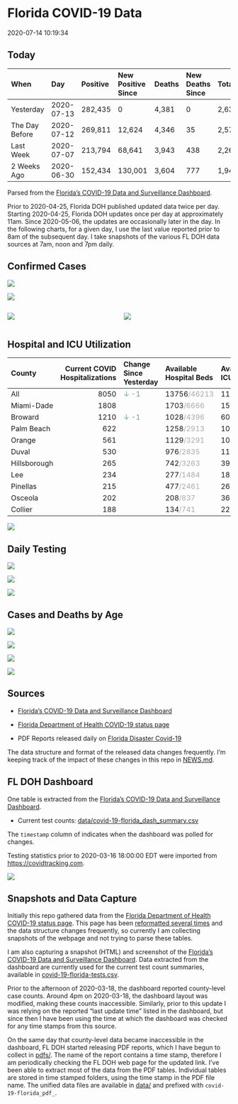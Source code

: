 Florida COVID-19 Data
================
2020-07-14 10:19:34

## Today

| When           | Day        | Positive | New Positive Since | Deaths | New Deaths Since | Total     |
| :------------- | :--------- | :------- | :----------------- | :----- | :--------------- | :-------- |
| Yesterday      | 2020-07-13 | 282,435  | 0                  | 4,381  | 0                | 2,639,961 |
| The Day Before | 2020-07-12 | 269,811  | 12,624             | 4,346  | 35               | 2,574,394 |
| Last Week      | 2020-07-07 | 213,794  | 68,641             | 3,943  | 438              | 2,269,577 |
| 2 Weeks Ago    | 2020-06-30 | 152,434  | 130,001            | 3,604  | 777              | 1,945,385 |

Parsed from the [Florida’s COVID-19 Data and Surveillance
Dashboard](https://fdoh.maps.arcgis.com/apps/opsdashboard/index.html#/8d0de33f260d444c852a615dc7837c86).

Prior to 2020-04-25, Florida DOH published updated data twice per day.
Starting 2020-04-25, Florida DOH updates once per day at approximately
11am. Since 2020-05-06, the updates are occasionally later in the day.
In the following charts, for a given day, I use the last value reported
prior to 8am of the subsequent day. I take snapshots of the various FL
DOH data sources at 7am, noon and 7pm daily.

## Confirmed Cases

![](plots/covid-19-florida-daily-test-changes.png)

![](plots/covid-19-florida-county-top-6.png)

<div class="columns">

<div class="column is-full-mobile">

![](plots/covid-19-florida-testing.png)

</div>

<div class="column is-full-mobile">

![](plots/covid-19-florida-total-positive.png)

</div>

</div>

## Hospital and ICU Utilization

| County       | Current COVID Hospitalizations | Change Since Yesterday                   | Available Hospital Beds                      | Available ICU Beds                         |
| :----------- | -----------------------------: | :--------------------------------------- | :------------------------------------------- | :----------------------------------------- |
| All          |                           8050 | <span style="color: #6BAA75">↓ -1</span> | 13756<span style="color: #aaa">/46213</span> | 1153<span style="color: #aaa">/4999</span> |
| Miami-Dade   |                           1808 |                                          | 1703<span style="color: #aaa">/6666</span>   | 155<span style="color: #aaa">/802</span>   |
| Broward      |                           1210 | <span style="color: #6BAA75">↓ -1</span> | 1028<span style="color: #aaa">/4396</span>   | 60<span style="color: #aaa">/459</span>    |
| Palm Beach   |                            622 |                                          | 1258<span style="color: #aaa">/2913</span>   | 109<span style="color: #aaa">/316</span>   |
| Orange       |                            561 |                                          | 1129<span style="color: #aaa">/3291</span>   | 101<span style="color: #aaa">/264</span>   |
| Duval        |                            530 |                                          | 976<span style="color: #aaa">/2835</span>    | 115<span style="color: #aaa">/325</span>   |
| Hillsborough |                            265 |                                          | 742<span style="color: #aaa">/3263</span>    | 39<span style="color: #aaa">/345</span>    |
| Lee          |                            234 |                                          | 277<span style="color: #aaa">/1484</span>    | 18<span style="color: #aaa">/121</span>    |
| Pinellas     |                            215 |                                          | 477<span style="color: #aaa">/2461</span>    | 26<span style="color: #aaa">/276</span>    |
| Osceola      |                            202 |                                          | 208<span style="color: #aaa">/837</span>     | 36<span style="color: #aaa">/91</span>     |
| Collier      |                            188 |                                          | 134<span style="color: #aaa">/741</span>     | 22<span style="color: #aaa">/58</span>     |

![](plots/covid-19-florida-icu-usage.png)

## Daily Testing

![](plots/covid-19-florida-tests-per-case.png)

<!-- ![](plots/covid-19-florida-change-new-cases.png) -->

![](plots/covid-19-florida-tests-percent-positive.png)

![](plots/covid-19-florida-test-and-case-growth.png)

## Cases and Deaths by Age

![](plots/covid-19-florida-weekly-events-by-age.png)

![](plots/covid-19-florida-age.png)

![](plots/covid-19-florida-age-deaths.png)

![](plots/covid-19-florida-age-sex.png)

## Sources

  - [Florida’s COVID-19 Data and Surveillance
    Dashboard](https://fdoh.maps.arcgis.com/apps/opsdashboard/index.html#/8d0de33f260d444c852a615dc7837c86)

  - [Florida Department of Health COVID-19 status
    page](http://www.floridahealth.gov/diseases-and-conditions/COVID-19/)

  - PDF Reports released daily on [Florida Disaster
    Covid-19](http://www.floridahealth.gov/diseases-and-conditions/COVID-19/)

The data structure and format of the released data changes frequently.
I’m keeping track of the impact of these changes in this repo in
[NEWS.md](NEWS.md).

## FL DOH Dashboard

One table is extracted from the [Florida’s COVID-19 Data and
Surveillance
Dashboard](https://fdoh.maps.arcgis.com/apps/opsdashboard/index.html#/8d0de33f260d444c852a615dc7837c86).

  - Current test counts:
    [data/covid-19-florida\_dash\_summary.csv](data/covid-19-florida_dash_summary.csv)

The `timestamp` column of indicates when the dashboard was polled for
changes.

Testing statistics prior to 2020-03-16 18:00:00 EDT were imported from
<https://covidtracking.com>.

![](screenshots/fodh_maps_arcgis_com__apps__opsdashboard.png)

## Snapshots and Data Capture

Initially this repo gathered data from the [Florida Department of Health
COVID-19 status
page](http://www.floridahealth.gov/diseases-and-conditions/COVID-19/).
This page has been [reformatted several
times](screenshots/floridahealth_gov__diseases-and-conditions__COVID-19.png)
and the data structure changes frequently, so currently I am collecting
snapshots of the webpage and not trying to parse these tables.

I am also capturing a snapshot (HTML) and screenshot of the [Florida’s
COVID-19 Data and Surveillance
Dashboard](https://fdoh.maps.arcgis.com/apps/opsdashboard/index.html#/8d0de33f260d444c852a615dc7837c86).
Data extracted from the dashboard are currently used for the current
test count summaries, available in
[covid-19-florida-tests.csv](covid-19-florida-tests.csv).

Prior to the afternoon of 2020-03-18, the dashboard reported
county-level case counts. Around 4pm on 2020-03-18, the dashboard layout
was modified, making these counts inaccessible. Similarly, prior to this
update I was relying on the reported “last update time” listed in the
dashboard, but since then I have been using the time at which the
dashboard was checked for any time stamps from this source.

On the same day that county-level data became inaccessible in the
dashboard, FL DOH started releasing PDF reports, which I have begun to
collect in [pdfs/](pdfs/). The name of the report contains a time stamp,
therefore I am periodically checking the FL DOH web page for the updated
link. I’ve been able to extract most of the data from the PDF tables.
Individual tables are stored in time stamped folders, using the time
stamp in the PDF file name. The unified data files are available in
[data/](data/) and prefixed with `covid-19-florida_pdf_`.
